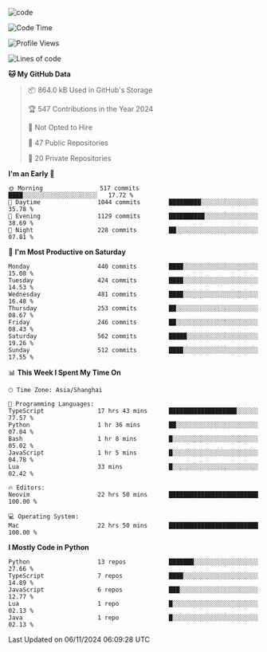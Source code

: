 
<!--
**liuyaanng/liuyaanng** is a ✨ _special_ ✨ repository because its `README.md` (this file) appears on your GitHub profile.

Here are some ideas to get you started:

- 🔭 I’m currently working on ...
- 🌱 I’m currently learning ...
- 👯 I’m looking to collaborate on ...
- 🤔 I’m looking for help with ...
- 💬 Ask me about ...
- 📫 How to reach me: ...
- 😄 Pronouns: ...
- ⚡ Fun fact: ...
-->


![code](https://cdn.jsdelivr.net/gh/liuyaanng/liuyaanng@1.0/code.gif) 

<!--START_SECTION:waka-->
![Code Time](http://img.shields.io/badge/Code%20Time-999%20hrs%2034%20mins-blue)

![Profile Views](http://img.shields.io/badge/Profile%20Views-0-blue)

![Lines of code](https://img.shields.io/badge/From%20Hello%20World%20I%27ve%20Written-14.8%20million%20lines%20of%20code-blue)

**🐱 My GitHub Data** 

> 📦 864.0 kB Used in GitHub's Storage 
 > 
> 🏆 547 Contributions in the Year 2024
 > 
> 🚫 Not Opted to Hire
 > 
> 📜 47 Public Repositories 
 > 
> 🔑 20 Private Repositories 
 > 
**I'm an Early 🐤** 

```text
🌞 Morning                517 commits         ████░░░░░░░░░░░░░░░░░░░░░   17.72 % 
🌆 Daytime                1044 commits        █████████░░░░░░░░░░░░░░░░   35.78 % 
🌃 Evening                1129 commits        ██████████░░░░░░░░░░░░░░░   38.69 % 
🌙 Night                  228 commits         ██░░░░░░░░░░░░░░░░░░░░░░░   07.81 % 
```
📅 **I'm Most Productive on Saturday** 

```text
Monday                   440 commits         ████░░░░░░░░░░░░░░░░░░░░░   15.08 % 
Tuesday                  424 commits         ████░░░░░░░░░░░░░░░░░░░░░   14.53 % 
Wednesday                481 commits         ████░░░░░░░░░░░░░░░░░░░░░   16.48 % 
Thursday                 253 commits         ██░░░░░░░░░░░░░░░░░░░░░░░   08.67 % 
Friday                   246 commits         ██░░░░░░░░░░░░░░░░░░░░░░░   08.43 % 
Saturday                 562 commits         █████░░░░░░░░░░░░░░░░░░░░   19.26 % 
Sunday                   512 commits         ████░░░░░░░░░░░░░░░░░░░░░   17.55 % 
```


📊 **This Week I Spent My Time On** 

```text
🕑︎ Time Zone: Asia/Shanghai

💬 Programming Languages: 
TypeScript               17 hrs 43 mins      ███████████████████░░░░░░   77.57 % 
Python                   1 hr 36 mins        ██░░░░░░░░░░░░░░░░░░░░░░░   07.04 % 
Bash                     1 hr 8 mins         █░░░░░░░░░░░░░░░░░░░░░░░░   05.02 % 
JavaScript               1 hr 5 mins         █░░░░░░░░░░░░░░░░░░░░░░░░   04.78 % 
Lua                      33 mins             █░░░░░░░░░░░░░░░░░░░░░░░░   02.42 % 

🔥 Editors: 
Neovim                   22 hrs 50 mins      █████████████████████████   100.00 % 

💻 Operating System: 
Mac                      22 hrs 50 mins      █████████████████████████   100.00 % 
```

**I Mostly Code in Python** 

```text
Python                   13 repos            ███████░░░░░░░░░░░░░░░░░░   27.66 % 
TypeScript               7 repos             ████░░░░░░░░░░░░░░░░░░░░░   14.89 % 
JavaScript               6 repos             ███░░░░░░░░░░░░░░░░░░░░░░   12.77 % 
Lua                      1 repo              █░░░░░░░░░░░░░░░░░░░░░░░░   02.13 % 
Java                     1 repo              █░░░░░░░░░░░░░░░░░░░░░░░░   02.13 % 
```




 Last Updated on 06/11/2024 06:09:28 UTC
<!--END_SECTION:waka-->
